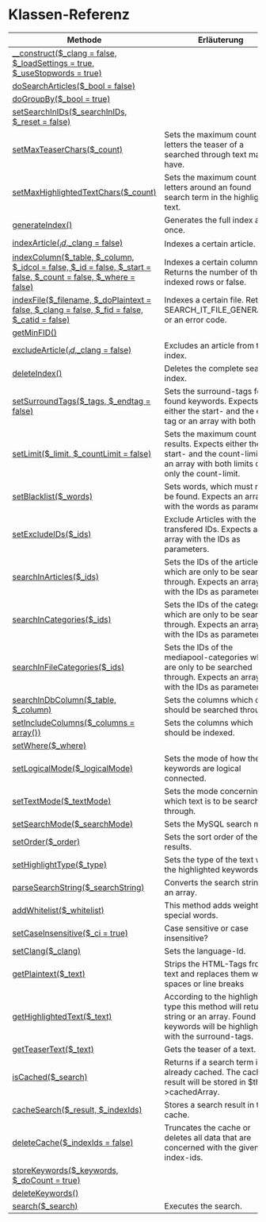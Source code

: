 # Klassen-Referenz

Methode | Erläuterung
-----|-----
[__construct($_clang = false, $_loadSettings = true, $_useStopwords = true)](https://github.com/tyrant88/search_it/blob/Doku/lib/search_it.php#L72) | 
[doSearchArticles($_bool = false)](https://github.com/tyrant88/search_it/blob/Doku/lib/search_it.php#L238) | 
[doGroupBy($_bool = true)](https://github.com/tyrant88/search_it/blob/Doku/lib/search_it.php#L243) | 
[setSearchInIDs($_searchInIDs, $_reset = false)](https://github.com/tyrant88/search_it/blob/Doku/lib/search_it.php#L251) | 
[setMaxTeaserChars($_count)](https://github.com/tyrant88/search_it/blob/Doku/lib/search_it.php#L348) | Sets the maximum count of letters the teaser of a searched through text may have.
[setMaxHighlightedTextChars($_count)](https://github.com/tyrant88/search_it/blob/Doku/lib/search_it.php#L358) | Sets the maximum count of letters around an found search term in the highlighted text.
[generateIndex()](https://github.com/tyrant88/search_it/blob/Doku/lib/search_it.php#L366) | Generates the full index at once.
[indexArticle($_id,$_clang = false)](https://github.com/tyrant88/search_it/blob/Doku/lib/search_it.php#L422) | Indexes a certain article.
[indexColumn($_table, $_column, $_idcol = false, $_id = false, $_start = false, $_count = false, $_where = false)](https://github.com/tyrant88/search_it/blob/Doku/lib/search_it.php#L569) | Indexes a certain column. Returns the number of the indexed rows or false.
[indexFile($_filename, $_doPlaintext = false, $_clang = false, $_fid = false, $_catid = false)](https://github.com/tyrant88/search_it/blob/Doku/lib/search_it.php#L734) | Indexes a certain file. Returns SEARCH_IT_FILE_GENERATED or an error code.
[getMinFID()](https://github.com/tyrant88/search_it/blob/Doku/lib/search_it.php#L914) | 
[excludeArticle($_id,$_clang = false)](https://github.com/tyrant88/search_it/blob/Doku/lib/search_it.php#L929) | Excludes an article from the index.
[deleteIndex()](https://github.com/tyrant88/search_it/blob/Doku/lib/search_it.php#L960) | Deletes the complete search index.
[setSurroundTags($_tags, $_endtag = false)](https://github.com/tyrant88/search_it/blob/Doku/lib/search_it.php#L975) | Sets the surround-tags for found keywords. Expects either the start- and the end-tag or an array with both tags.
[setLimit($_limit, $_countLimit = false)](https://github.com/tyrant88/search_it/blob/Doku/lib/search_it.php#L997) | Sets the maximum count of results. Expects either the start- and the count-limit or an array with both limits or only the count-limit.
[setBlacklist($_words)](https://github.com/tyrant88/search_it/blob/Doku/lib/search_it.php#L1014) | Sets words, which must not be found. Expects an array with the words as parameters.
[setExcludeIDs($_ids)](https://github.com/tyrant88/search_it/blob/Doku/lib/search_it.php#L1027) | Exclude Articles with the transfered IDs. Expects an array with the IDs as parameters.
[searchInArticles($_ids)](https://github.com/tyrant88/search_it/blob/Doku/lib/search_it.php#L1041) | Sets the IDs of the articles which are only to be searched through. Expects an array with the IDs as parameters.
[searchInCategories($_ids)](https://github.com/tyrant88/search_it/blob/Doku/lib/search_it.php#L1051) | Sets the IDs of the categories which are only to be searched through. Expects an array with the IDs as parameters.
[searchInFileCategories($_ids)](https://github.com/tyrant88/search_it/blob/Doku/lib/search_it.php#L1061) | Sets the IDs of the mediapool-categories which are only to be searched through. Expects an array with the IDs as parameters.
[searchInDbColumn($_table, $_column)](https://github.com/tyrant88/search_it/blob/Doku/lib/search_it.php#L1072) | Sets the columns which only should be searched through.
[setIncludeColumns($_columns = array())](https://github.com/tyrant88/search_it/blob/Doku/lib/search_it.php#L1082) | Sets the columns which should be indexed.
[setWhere($_where)](https://github.com/tyrant88/search_it/blob/Doku/lib/search_it.php#L1091) | 
[setLogicalMode($_logicalMode)](https://github.com/tyrant88/search_it/blob/Doku/lib/search_it.php#L1107) | Sets the mode of how the keywords are logical connected.
[setTextMode($_textMode)](https://github.com/tyrant88/search_it/blob/Doku/lib/search_it.php#L1143) | Sets the mode concerning which text is to be searched through.
[setSearchMode($_searchMode)](https://github.com/tyrant88/search_it/blob/Doku/lib/search_it.php#L1184) | Sets the MySQL search mode.
[setOrder($_order)](https://github.com/tyrant88/search_it/blob/Doku/lib/search_it.php#L1211) | Sets the sort order of the results.
[setHighlightType($_type)](https://github.com/tyrant88/search_it/blob/Doku/lib/search_it.php#L1246) | Sets the type of the text with the highlighted keywords.
[parseSearchString($_searchString)](https://github.com/tyrant88/search_it/blob/Doku/lib/search_it.php#L1276) | Converts the search string to an array.
[addWhitelist($_whitelist)](https://github.com/tyrant88/search_it/blob/Doku/lib/search_it.php#L1334) | This method adds weight to special words.
[setCaseInsensitive($_ci = true)](https://github.com/tyrant88/search_it/blob/Doku/lib/search_it.php#L1350) | Case sensitive or case insensitive?
[setClang($_clang)](https://github.com/tyrant88/search_it/blob/Doku/lib/search_it.php#L1374) | Sets the language-Id.
[getPlaintext($_text)](https://github.com/tyrant88/search_it/blob/Doku/lib/search_it.php#L1392) | Strips the HTML-Tags from a text and replaces them with spaces or line breaks
[getHighlightedText($_text)](https://github.com/tyrant88/search_it/blob/Doku/lib/search_it.php#L1419) | According to the highlight-type this method will return a string or an array. Found keywords will be highlighted with the surround-tags.
[getTeaserText($_text)](https://github.com/tyrant88/search_it/blob/Doku/lib/search_it.php#L1577) | Gets the teaser of a text.
[isCached($_search)](https://github.com/tyrant88/search_it/blob/Doku/lib/search_it.php#L1609) | Returns if a search term is already cached. The cached result will be stored in $this->cachedArray.
[cacheSearch($_result, $_indexIds)](https://github.com/tyrant88/search_it/blob/Doku/lib/search_it.php#L1644) | Stores a search result in the cache.
[deleteCache($_indexIds = false)](https://github.com/tyrant88/search_it/blob/Doku/lib/search_it.php#L1691) | Truncates the cache or deletes all data that are concerned with the given index-ids.
[storeKeywords($_keywords, $_doCount = true)](https://github.com/tyrant88/search_it/blob/Doku/lib/search_it.php#L1737) | 
[deleteKeywords()](https://github.com/tyrant88/search_it/blob/Doku/lib/search_it.php#L1772) | 
[search($_search)](https://github.com/tyrant88/search_it/blob/Doku/lib/search_it.php#L1785) | Executes the search.
